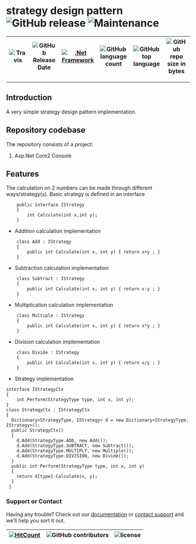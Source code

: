 # strategy design pattern ![GitHub release](https://img.shields.io/github/release/ajeetx/strategy_design_pattern.svg?style=for-the-badge) ![Maintenance](https://img.shields.io/maintenance/yes/2019.svg?style=for-the-badge)

![Travis](https://img.shields.io/travis/AJEETX/strategy_design_pattern.svg) |![GitHub Release Date](https://img.shields.io/github/release-date/ajeetx/strategy_design_pattern.svg)| [![.Net Framework](https://img.shields.io/badge/DotNet-2.0-blue.svg?style=plastic)](https://www.microsoft.com/en-au/download/details.aspx?id=1639) | ![GitHub language count](https://img.shields.io/github/languages/count/ajeetx/strategy_design_pattern.svg) | ![GitHub top language](https://img.shields.io/github/languages/top/ajeetx/strategy_design_pattern.svg) |![GitHub repo size in bytes](https://img.shields.io/github/repo-size/ajeetx/strategy_design_pattern.svg) 
| ---          | ---        | ---      | ---        |  --- | --- |

---------------------------------------
## Introduction

A very simple strategy design pattern implementation.   

## Repository codebase
 
The repository consists of a project:
1) Asp.Net Core2 Console 

## Features
The calculation on 2 numbers can be made through different ways/strategy(s).
Basic strategy is defined in an interface 
```
    public interface IStrategy
    {
        int Calculate(int x,int y);
    }
```
- Addition calculation implementation 
```
    class Add : IStrategy
    {
        public int Calculate(int x, int y) { return x+y ; }
    }
```
- Subtraction calculation implementation 
```
    class Subtract : IStrategy
    {
        public int Calculate(int x, int y) { return x-y ; }
    }
```
- Multiplication calculation implementation 
```
    class Multiple : IStrategy
    {
        public int Calculate(int x, int y) { return x*y ; }
    }
```
- Division calculation implementation 
```
    class Divide : IStrategy
    {
        public int Calculate(int x, int y) { return x/y ; }
    }
```
- Strategy implementation 
```
interface IStrategyCtx
{
	int Perform(StrategyType type, int x, int y);
}
class StrategyCtx : IStrategyCtx
{
  Dictionary<StrategyType, IStrategy> d = new Dictionary<StrategyType, IStrategy>();
  public StrategyCtx()
  {
    d.Add(StrategyType.ADD, new Add());
    d.Add(StrategyType.SUBTRACT, new Subtract());
    d.Add(StrategyType.MULTIPLY, new Multiple());
    d.Add(StrategyType.DIVISION, new Divide());
  }
  public int Perform(StrategyType type, int x, int y)
  {
  	return d[type].Calculate(x, y);
  }
 }  
```
### Support or Contact

Having any trouble? Check out our [documentation](https://github.com/AJEETX/strategy_design_pattern/blob/master/README.md) or [contact support](mailto:ajeetkumar@email.com) and we’ll help you sort it out.


[![HitCount](http://hits.dwyl.io/ajeetx/strategy_design_pattern/projects/1.svg)](http://hits.dwyl.io/ajeetx/strategy_design_pattern/projects/1) | ![GitHub contributors](https://img.shields.io/github/contributors/ajeetx/strategy_design_pattern.svg?style=plastic)|![license](https://img.shields.io/github/license/ajeetx/strategy_design_pattern.svg?style=plastic)|
 | --- | --- | ---|
